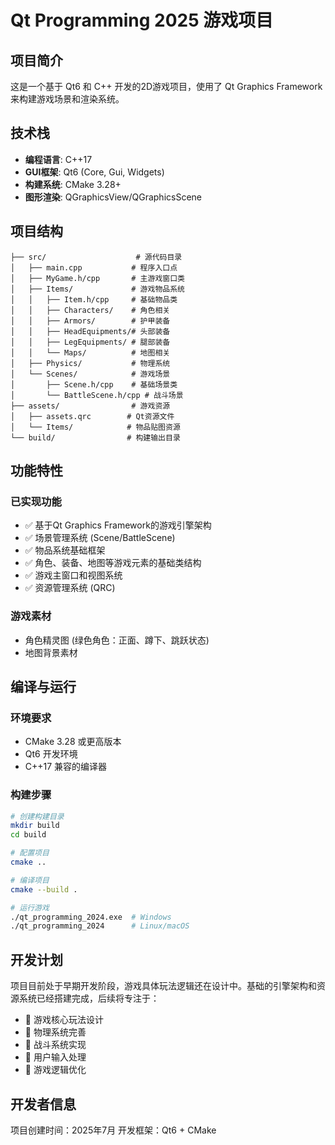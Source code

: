 # Qt Programming 2025 游戏项目

## 项目简介

这是一个基于 Qt6 和 C++ 开发的2D游戏项目，使用了 Qt Graphics Framework 来构建游戏场景和渲染系统。

## 技术栈

- **编程语言**: C++17
- **GUI框架**: Qt6 (Core, Gui, Widgets)
- **构建系统**: CMake 3.28+
- **图形渲染**: QGraphicsView/QGraphicsScene

## 项目结构

```
├── src/                    # 源代码目录
│   ├── main.cpp           # 程序入口点
│   ├── MyGame.h/cpp       # 主游戏窗口类
│   ├── Items/             # 游戏物品系统
│   │   ├── Item.h/cpp     # 基础物品类
│   │   ├── Characters/    # 角色相关
│   │   ├── Armors/        # 护甲装备
│   │   ├── HeadEquipments/# 头部装备
│   │   ├── LegEquipments/ # 腿部装备
│   │   └── Maps/          # 地图相关
│   ├── Physics/           # 物理系统
│   └── Scenes/            # 游戏场景
│       ├── Scene.h/cpp    # 基础场景类
│       └── BattleScene.h/cpp # 战斗场景
├── assets/                # 游戏资源
│   ├── assets.qrc        # Qt资源文件
│   └── Items/            # 物品贴图资源
└── build/                # 构建输出目录
```

## 功能特性

### 已实现功能
- ✅ 基于Qt Graphics Framework的游戏引擎架构
- ✅ 场景管理系统 (Scene/BattleScene)
- ✅ 物品系统基础框架
- ✅ 角色、装备、地图等游戏元素的基础类结构
- ✅ 游戏主窗口和视图系统
- ✅ 资源管理系统 (QRC)

### 游戏素材
- 角色精灵图 (绿色角色：正面、蹲下、跳跃状态)
- 地图背景素材

## 编译与运行

### 环境要求
- CMake 3.28 或更高版本
- Qt6 开发环境
- C++17 兼容的编译器

### 构建步骤

```bash
# 创建构建目录
mkdir build
cd build

# 配置项目
cmake ..

# 编译项目
cmake --build .

# 运行游戏
./qt_programming_2024.exe  # Windows
./qt_programming_2024      # Linux/macOS
```

## 开发计划

项目目前处于早期开发阶段，游戏具体玩法逻辑还在设计中。基础的引擎架构和资源系统已经搭建完成，后续将专注于：

- 🔄 游戏核心玩法设计
- 🔄 物理系统完善
- 🔄 战斗系统实现
- 🔄 用户输入处理
- 🔄 游戏逻辑优化

## 开发者信息

项目创建时间：2025年7月
开发框架：Qt6 + CMake
